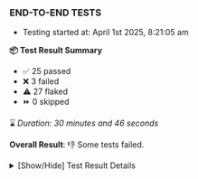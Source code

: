 ### END-TO-END TESTS

- Testing started at: April 1st 2025, 8:21:05 am

**📦 Test Result Summary**

- ✅ 25 passed
- ❌ 3 failed
- ⚠️ 27 flaked
- ⏩ 0 skipped

⌛ _Duration: 30 minutes and 46 seconds_

**Overall Result**: 👎 Some tests failed.



<details>
    <summary>[Show/Hide] Test Result Details</summary>
    <div markdown="1">

| Test | Browser | Test Case | Tags | Result |
| :---: | :---: | :--- | :---: | :---: |
| 1 | chromium-meshery-provider | Transition to disconnected state and then back to connected state | unstable | ⚠️ |
| 2 | chromium-meshery-provider | Transition to ignored state and then back to connected state | unstable | ⚠️ |
| 3 | chromium-meshery-provider | Transition to not found state and then back to connected state | unstable | ⚠️ |
| 4 | chromium-meshery-provider | Delete Kubernetes cluster connections | unstable | ⚠️ |
| 5 | chromium-meshery-provider | Verify Kanvas Snapshot using data-testid | unstable | ⚠️ |
| 6 | chromium-meshery-provider | Verify Performance Analysis Details | unstable | ⚠️ |
| 7 | chromium-meshery-provider | Verify Kanvas Details | unstable | ⚠️ |
| 8 | chromium-meshery-provider | Verify Meshery Adapter for Istio Section | unstable | ⚠️ |
| 9 | chromium-meshery-provider | Verify Configure Metrics Navigation and Settings | unstable | ⚠️ |
| 10 | chromium-meshery-provider | Configure Existing Istio adapter through Mesh Adapter URL from Management page | unstable | ⚠️ |
| 11 | chromium-meshery-provider | Ping Istio Adapter | unstable | ⚠️ |
| 12 | chromium-meshery-provider | Add performance profile with load generator &quot;fortio&quot; and service mesh &quot;None&quot; | unstable | ⚠️ |
| 13 | chromium-meshery-provider | View detailed result of a performance profile (Graph Visualiser) with load generator &quot;fortio&quot; and service mesh &quot;None&quot; | unstable | ⚠️ |
| 14 | chromium-meshery-provider | Edit the configuration of a performance profile with load generator &quot;fortio&quot; and service mesh &quot;None&quot; | unstable | ⚠️ |
| 15 | chromium-meshery-provider | Compare test of a performance profile with load generator &quot;fortio&quot; and service mesh &quot;None&quot; | unstable | ⚠️ |
| 16 | chromium-meshery-provider | Delete a performance profile with load generator &quot;fortio&quot; and service mesh &quot;None&quot; | unstable | ⚠️ |
| 17 | chromium-meshery-provider | Aggregation Charts are displayed |  | ❌ |
| 18 | chromium-meshery-provider | Connect to Meshery Istio Adapter and configure it |  | ❌ |
| 19 | chromium-meshery-provider | Toggle &quot;Send Anonymous Usage Statistics&quot; | unstable | ⚠️ |
| 20 | chromium-meshery-provider | Toggle &quot;Send Anonymous Performance Results&quot; | unstable | ⚠️ |
| 21 | chromium-local-provider | Add a cluster connection by uploading kubeconfig file | unstable | ⚠️ |
| 22 | chromium-local-provider | Transition to disconnected state and then back to connected state | unstable | ⚠️ |
| 23 | chromium-local-provider | Transition to ignored state and then back to connected state | unstable | ⚠️ |
| 24 | chromium-local-provider | Transition to not found state and then back to connected state | unstable | ⚠️ |
| 25 | chromium-local-provider | Delete Kubernetes cluster connections | unstable | ⚠️ |
| 26 | chromium-local-provider | Verify Kanvas Snapshot using data-testid | unstable | ⚠️ |
| 27 | chromium-local-provider | Verify Performance Analysis Details | unstable | ⚠️ |
| 28 | chromium-local-provider | Verify Meshery Adapter for Istio Section | unstable | ⚠️ |
| 29 | chromium-local-provider | Verify Configure Metrics Navigation and Settings | unstable | ⚠️ |
| 30 | chromium-local-provider | Configure Existing Istio adapter through Mesh Adapter URL from Management page | unstable | ⚠️ |
| 31 | chromium-local-provider | Ping Istio Adapter | unstable | ⚠️ |
| 32 | chromium-local-provider | Add performance profile with load generator &quot;fortio&quot; and service mesh &quot;None&quot; | unstable | ⚠️ |
| 33 | chromium-local-provider | View detailed result of a performance profile (Graph Visualiser) with load generator &quot;fortio&quot; and service mesh &quot;None&quot; | unstable | ⚠️ |
| 34 | chromium-local-provider | Edit the configuration of a performance profile with load generator &quot;fortio&quot; and service mesh &quot;None&quot; | unstable | ⚠️ |
| 35 | chromium-local-provider | Compare test of a performance profile with load generator &quot;fortio&quot; and service mesh &quot;None&quot; | unstable | ⚠️ |
| 36 | chromium-local-provider | Delete a performance profile with load generator &quot;fortio&quot; and service mesh &quot;None&quot; | unstable | ⚠️ |
| 37 | chromium-local-provider | Connect to Meshery Istio Adapter and configure it |  | ❌ |

</div>
</details>


<!-- To see the full report, please visit our CI/CD pipeline with reporter. -->